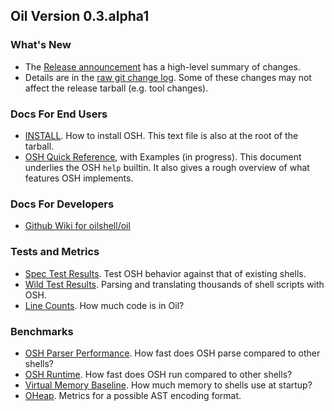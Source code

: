 <!-- NOTE: This file is at /release/$VERSION/index.html -->

Oil Version 0.3.alpha1
-----------------

### What's New

- The [Release announcement](announcement.html) has a high-level summary of
  changes.
- Details are in the [raw git change log](changelog.html).  Some of these
  changes may not affect the release tarball (e.g. tool changes).

### Docs For End Users

- [INSTALL](doc/INSTALL.html).  How to install OSH.  This text file is also at
  the root of the tarball.
- [OSH Quick Reference](doc/osh-quick-ref.html), with Examples (in progress).
  This document underlies the OSH `help` builtin.  It also gives a rough
  overview of what features OSH implements.

### Docs For Developers

- [Github Wiki for oilshell/oil](https://github.com/oilshell/oil/wiki)

### Tests and Metrics

- [Spec Test Results](test/spec.wwz/).  Test OSH behavior against
  that of existing shells.
- [Wild Test Results](test/wild.wwz/).  Parsing and translating thousands of
  shell scripts with OSH.
- [Line Counts](metrics/line-counts.wwz/).  How much code is in Oil?

### Benchmarks

- [OSH Parser Performance](benchmarks.wwz/osh-parser/).  How fast does OSH
  parse compared to other shells?
- [OSH Runtime](benchmarks.wwz/osh-runtime/).  How fast does OSH
  run compared to other shells?
- [Virtual Memory Baseline](benchmarks.wwz/vm-baseline/).  How much memory to
  shells use at startup?
- [OHeap](benchmarks.wwz/oheap/).  Metrics for a possible AST encoding format.


<!-- TODO: 
benchmarks/
  virtual-memory/
src/                       annotated/cross-referenced source code
coverage/                  code coverage in Python and C
metrics/                   line-counts, debug info size?
-->
